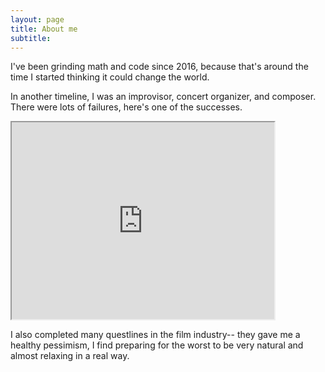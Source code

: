 ```yaml
---
layout: page
title: About me
subtitle: 
---
```


I've been grinding math and code since 2016, because that's around the time I started thinking it could change the world. 

In another timeline, I was an improvisor, concert organizer, and composer. There were lots of failures, here's one of the successes. 

<iframe width="420" height="315"
src="https://youtu.be/Y6ZhOFhqtA4">
</iframe> 

I also completed many questlines in the film industry-- they gave me a healthy pessimism, I find preparing for the worst to be very natural and almost relaxing in a real way. 

